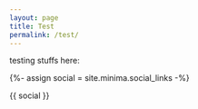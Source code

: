 ```yaml
---
layout: page
title: Test
permalink: /test/
---
```

testing stuffs here:

{%- assign social = site.minima.social_links -%}

{{ social }}


